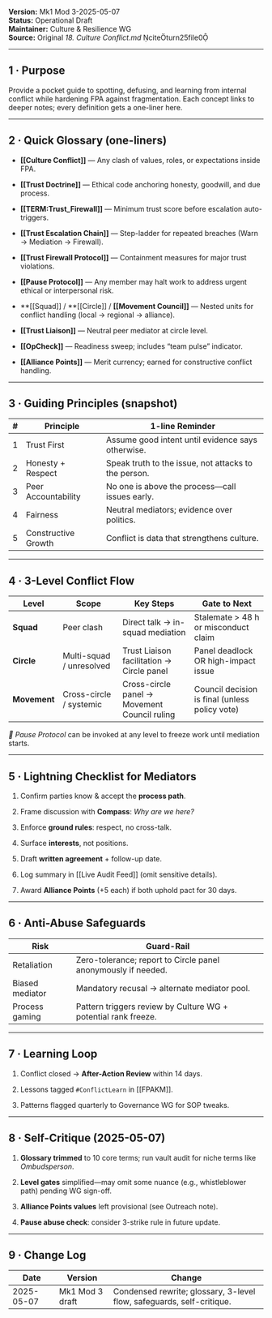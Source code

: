 

**Version:** Mk1 Mod 3-2025-05-07  
**Status:** Operational Draft  
**Maintainer:** Culture & Resilience WG  
**Source:** Original _18. Culture Conflict.md_ citeturn25file0

---

## 1 · Purpose

Provide a pocket guide to spotting, defusing, and learning from internal conflict while hardening FPA against fragmentation. Each concept links to deeper notes; every definition gets a one-liner here.

---

## 2 · Quick Glossary (one-liners)

- **[[Culture Conflict]]** — Any clash of values, roles, or expectations inside FPA.
    
- **[[Trust Doctrine]]** — Ethical code anchoring honesty, goodwill, and due process.
    
- **[[TERM:Trust_Firewall]]** — Minimum trust score before escalation auto-triggers.
    
- **[[Trust Escalation Chain]]** — Step-ladder for repeated breaches (Warn → Mediation → Firewall).
    
- **[[Trust Firewall Protocol]]** — Containment measures for major trust violations.
    
- **[[Pause Protocol]]** — Any member may halt work to address urgent ethical or interpersonal risk.
    
- **[[Squad]] / **[[Circle]] / **[[Movement Council]]** — Nested units for conflict handling (local → regional → alliance).
    
- **[[Trust Liaison]]** — Neutral peer mediator at circle level.
    
- **[[OpCheck]]** — Readiness sweep; includes “team pulse” indicator.
    
- **[[Alliance Points]]** — Merit currency; earned for constructive conflict handling.
    

---

## 3 · Guiding Principles (snapshot)

|#|Principle|1-line Reminder|
|---|---|---|
|1|Trust First|Assume good intent until evidence says otherwise.|
|2|Honesty + Respect|Speak truth to the issue, not attacks to the person.|
|3|Peer Accountability|No one is above the process—call issues early.|
|4|Fairness|Neutral mediators; evidence over politics.|
|5|Constructive Growth|Conflict is data that strengthens culture.|

---

## 4 · 3-Level Conflict Flow

|Level|Scope|Key Steps|Gate to Next|
|---|---|---|---|
|**Squad**|Peer clash|Direct talk → in-squad mediation|Stalemate > 48 h or misconduct claim|
|**Circle**|Multi-squad / unresolved|Trust Liaison facilitation → Circle panel|Panel deadlock OR high-impact issue|
|**Movement**|Cross-circle / systemic|Cross-circle panel → Movement Council ruling|Council decision is final (unless policy vote)|

_🛑 Pause Protocol_ can be invoked at any level to freeze work until mediation starts.

---

## 5 · Lightning Checklist for Mediators

1. Confirm parties know & accept the **process path**.
    
2. Frame discussion with **Compass**: _Why are we here?_
    
3. Enforce **ground rules**: respect, no cross-talk.
    
4. Surface **interests**, not positions.
    
5. Draft **written agreement** + follow-up date.
    
6. Log summary in [[Live Audit Feed]] (omit sensitive details).
    
7. Award **Alliance Points** (+5 each) if both uphold pact for 30 days.
    

---

## 6 · Anti-Abuse Safeguards

|Risk|Guard-Rail|
|---|---|
|Retaliation|Zero-tolerance; report to Circle panel anonymously if needed.|
|Biased mediator|Mandatory recusal → alternate mediator pool.|
|Process gaming|Pattern triggers review by Culture WG + potential rank freeze.|

---

## 7 · Learning Loop

1. Conflict closed → **After-Action Review** within 14 days.
    
2. Lessons tagged `#ConflictLearn` in [[FPAKM]].
    
3. Patterns flagged quarterly to Governance WG for SOP tweaks.
    

---

## 8 · Self-Critique (2025-05-07)

1. **Glossary trimmed** to 10 core terms; run vault audit for niche terms like _Ombudsperson_.
    
2. **Level gates** simplified—may omit some nuance (e.g., whistleblower path) pending WG sign-off.
    
3. **Alliance Points values** left provisional (see Outreach note).
    
4. **Pause abuse check**: consider 3-strike rule in future update.
    

---

## 9 · Change Log

| Date       | Version         | Change                                                                |
| ---------- | --------------- | --------------------------------------------------------------------- |
| 2025-05-07 | Mk1 Mod 3 draft | Condensed rewrite; glossary, 3-level flow, safeguards, self-critique. |